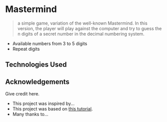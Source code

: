 # Mastermind
> a simple game, variation of the well-known Mastermind. In this version, the player will play against the computer and try to guess the n
digits of a secret number in the decimal numbering system.


* Available numbers from 3 to 5 digits
* Repeat digits


## Technologies Used

## Acknowledgements
Give credit here.
- This project was inspired by...
- This project was based on [this tutorial](https://www.example.com).
- Many thanks to...
